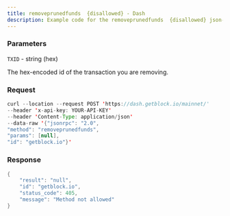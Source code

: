 ```yaml
---
title: removeprunedfunds  {disallowed} - Dash
description: Example code for the removeprunedfunds  {disallowed} json-rpc method. Сomplete guide on how to use removeprunedfunds  {disallowed} json-rpc in GetBlock.io Web3 documentation.
---
```


### Parameters


`TXID` - string (hex)

The hex-encoded id of the transaction you are removing.

### Request

``` java
curl --location --request POST 'https://dash.getblock.io/mainnet/' 
--header 'x-api-key: YOUR-API-KEY' 
--header 'Content-Type: application/json' 
--data-raw '{"jsonrpc": "2.0",
"method": "removeprunedfunds",
"params": [null],
"id": "getblock.io"}'
```

###  Response

``` java
{
    "result": "null",
    "id": "getblock.io",
    "status_code": 405,
    "message": "Method not allowed"
}
```

